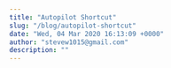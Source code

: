 ```yaml
---
title: "Autopilot Shortcut"
slug: "/blog/autopilot-shortcut"
date: "Wed, 04 Mar 2020 16:13:09 +0000"
author: "stevew1015@gmail.com"
description: ""
---
```



